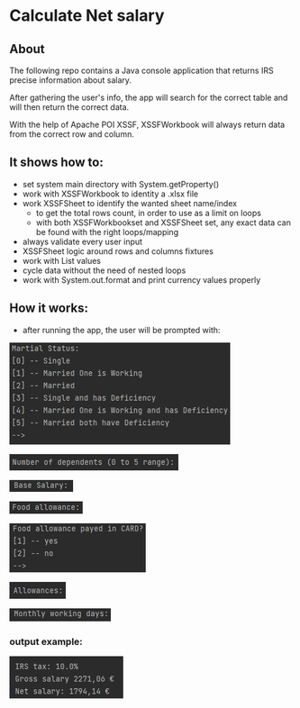 # Calculate Net salary

## About

The following repo contains a Java console application that returns IRS precise information about salary.

After gathering the user's info, the app will search for the correct table and will then return the correct data.

With the help of Apache POI XSSF, XSSFWorkbook will always return data from the correct row and column.

## It shows how to:
* set system main directory with System.getProperty()
* work with XSSFWorkbook to identity a .xlsx file
* work XSSFSheet to identify the wanted sheet name/index
  * to get the total rows count, in order to use as a limit on loops
  * with both XSSFWorkbookset and XSSFSheet set, any exact data can be found with the right loops/mapping
* always validate every user input
* XSSFSheet logic around rows and columns fixtures
* work with List values
* cycle data without the need of nested loops
* work with System.out.format and print currency values properly

## How it works:
* after running the app, the user will be prompted with:

![img.png](docs/assets/img.png)

![img_1.png](docs/assets/img_1.png)

![img_2.png](docs/assets/img_2.png)

![img_3.png](docs/assets/img_3.png)

![img_4.png](docs/assets/img_4.png)

![img_5.png](docs/assets/img_5.png)

![img_6.png](docs/assets/img_6.png)

### output example:

![img_8.png](docs/assets/img_8.png)
